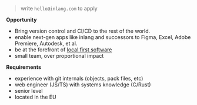 > write `hello@inlang.com` to apply

**Opportunity**

- Bring version control and CI/CD to the rest of the world.
- enable next-gen apps like inlang and successors to Figma, Excel, Adobe Premiere, Autodesk, et al.
- be at the forefront of [local first software](https://www.inkandswitch.com/local-first/)
- small team, over proportional impact

**Requirements**

- experience with git internals (objects, pack files, etc)
- web engineer (JS/TS) with systems knowledge (C/Rust)
- senior level
- located in the EU
